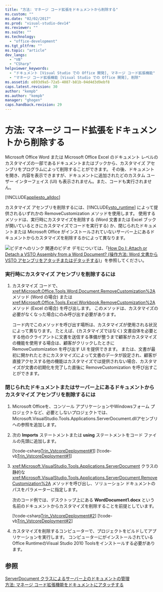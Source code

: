 ```yaml
---
title: "方法: マネージ コード拡張をドキュメントから削除する"
ms.custom: ""
ms.date: "02/02/2017"
ms.prod: "visual-studio-dev14"
ms.reviewer: ""
ms.suite: ""
ms.technology: 
  - "office-development"
ms.tgt_pltfrm: ""
ms.topic: "article"
dev_langs: 
  - "VB"
  - "CSharp"
helpviewer_keywords: 
  - "ドキュメント [Visual Studio での Office 開発], マネージ コード拡張機能"
  - "マネージ コード拡張機能 [Visual Studio での Office 開発], 削除"
ms.assetid: e893d9a5-72a5-4087-b81b-04d4d3d9ebf8
caps.latest.revision: 30
author: "kempb"
ms.author: "kempb"
manager: "ghogen"
caps.handback.revision: 29
---
```

# 方法: マネージ コード拡張をドキュメントから削除する
  Microsoft Office Word または Microsoft Office Excel のドキュメント レベルのカスタマイズの一部であるドキュメントまたはブックから、カスタマイズ アセンブリをプログラムによって削除することができます。  その後、ドキュメントを開き、内容を表示できますが、ドキュメントに追加されたどのカスタム ユーザー インターフェイス \(UI\) も表示されません。また、コードも実行されません。  
  
 [!INCLUDE[appliesto_alldoc](../vsto/includes/appliesto-alldoc-md.md)]  
  
 カスタマイズ アセンブリを削除するには、[!INCLUDE[vsto_runtime](../vsto/includes/vsto-runtime-md.md)] によって提供されるいずれかの RemoveCustomization メソッドを使用します。  使用するメソッドは、実行時にカスタマイズを削除する \(Word 文書または Excel ブックが開いているときにカスタマイズでコードを実行する\) か、閉じられたドキュメントまたは Microsoft Office がインストールされていないサーバー上にあるドキュメントからカスタマイズを削除するかによって異なります。  
  
 ![ビデオへのリンク](~/data-tools/media/playvideo.gif "ビデオへのリンク") 関連のビデオ デモについては、「[How Do I: Attach or Detach a VSTO Assembly from a Word Document? \(操作方法: Word 文書から VSTO アセンブリをアタッチまたはデタッチする\)](http://go.microsoft.com/fwlink/?LinkId=136782)」を参照してください。  
  
### 実行時にカスタマイズ アセンブリを削除するには  
  
1.  カスタマイズ コードで、<xref:Microsoft.Office.Tools.Word.Document.RemoveCustomization%2A> メソッド \(Word の場合\) または <xref:Microsoft.Office.Tools.Excel.Workbook.RemoveCustomization%2A> メソッド \(Excel の場合\) を呼び出します。  このメソッドは、カスタマイズの必要がなくなった場合にのみ呼び出す必要があります。  
  
     コード内でこのメソッドを呼び出す場所は、カスタマイズが使用される状況によって異なります。  たとえば、\(カスタマイズではなく\) 文書自体を必要とする他のクライアントに文書を送信する準備が整うまで顧客がカスタマイズの機能を使用する場合は、顧客がクリックしたときに RemoveCustomization を呼び出す UI を提供できます。  または、文書が最初に開かれたときにカスタマイズによって文書のデータが設定され、顧客が直接アクセスする他の機能はカスタマイズでは提供されない場合、カスタマイズが文書の初期化を完了した直後に RemoveCustomization を呼び出すことができます。  
  
### 閉じられたドキュメントまたはサーバー上にあるドキュメントからカスタマイズ アセンブリを削除するには  
  
1.  Microsoft Officeを、コンソール アプリケーションやWindowsフォーム プロジェクトなど、必要としないプロジェクトでは、Microsoft.VisualStudio.Tools.Applications.ServerDocument.dllアセンブリへの参照を追加します。  
  
2.  次の **Imports** ステートメントまたは **using** ステートメントをコード ファイルの先頭に追加します。  
  
     [!code-csharp[Trin_VstcoreDeployment#1](../snippets/csharp/VS_Snippets_OfficeSP/Trin_VstcoreDeployment/CS/Program.cs#1)]
     [!code-vb[Trin_VstcoreDeployment#1](../snippets/visualbasic/VS_Snippets_OfficeSP/Trin_VstcoreDeployment/VB/Program.vb#1)]  
  
3.  <xref:Microsoft.VisualStudio.Tools.Applications.ServerDocument> クラスの静的な <xref:Microsoft.VisualStudio.Tools.Applications.ServerDocument.RemoveCustomization%2A> メソッドを呼び出し、ソリューション ドキュメントのパスをパラメーターに指定します。  
  
     次のコード例では、デスクトップ上にある **WordDocument1.docx** という名前のドキュメントからカスタマイズを削除することを前提としています。  
  
     [!code-csharp[Trin_VstcoreDeployment#2](../snippets/csharp/VS_Snippets_OfficeSP/Trin_VstcoreDeployment/CS/Program.cs#2)]
     [!code-vb[Trin_VstcoreDeployment#2](../snippets/visualbasic/VS_Snippets_OfficeSP/Trin_VstcoreDeployment/VB/Program.vb#2)]  
  
4.  カスタマイズを削除するコンピューターで、プロジェクトをビルドしてアプリケーションを実行します。  コンピューターにがインストールされているOffice RuntimeのVisual Studio 2010 Toolsをインストールする必要があります。  
  
## 参照  
 [ServerDocument クラスによるサーバー上のドキュメントの管理](../vsto/managing-documents-on-a-server-by-using-the-serverdocument-class.md)   
 [方法: マネージ コード拡張機能をドキュメントにアタッチする](../vsto/how-to-attach-managed-code-extensions-to-documents.md)  
  
  